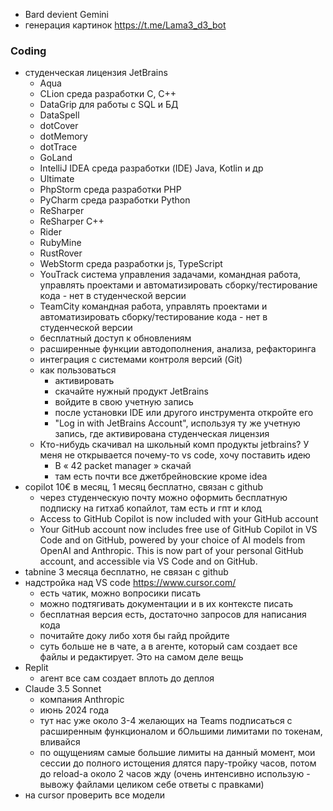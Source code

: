 * Bard devient Gemini
* генерация картинок https://t.me/Lama3_d3_bot

### Coding
* студенческая лицензия JetBrains
  + Aqua
  + CLion среда разработки C, C++
  + DataGrip для работы с SQL и БД
  + DataSpell
  + dotCover
  + dotMemory
  + dotTrace
  + GoLand
  + IntelliJ IDEA среда разработки (IDE) Java, Kotlin и др  
  + Ultimate
  + PhpStorm среда разработки PHP
  + PyCharm среда разработки Python
  + ReSharper
  + ReSharper C++
  + Rider
  + RubyMine
  + RustRover
  + WebStorm среда разработки js, TypeScript
  + YouTrack система управления задачами, командная работа, управлять проектами и автоматизировать сборку/тестирование кода - нет в студенческой версии
  + TeamCity командная работа, управлять проектами и автоматизировать сборку/тестирование кода - нет в студенческой версии
  + бесплатный доступ к обновлениям
  + расширенные функции автодополнения, анализа, рефакторинга
  + интеграция с системами контроля версий (Git)
  + как пользоваться
    - активировать
    - скачайте нужный продукт JetBrains
    - войдите в свою учетную запись   
    - после установки IDE или другого инструмента откройте его
    - "Log in with JetBrains Account", используя ту же учетную запись, где активирована студенческая лицензия
  + Кто-нибудь скачивал на школьный комп продукты jetbrains? У меня не открывается почему-то vs code, хочу поставить идею
    - В « 42 packet manager » скачай
    - там есть почти все джетбрейновские кроме idea
* copilot 10€ в месяц, 1 месяц бесплатно, связан с github
  + через студенческую почту можно оформить бесплатную подписку на гитхаб копайлот, там есть и гпт и клод
  + Access to GitHub Copilot is now included with your GitHub account
  + Your GitHub account now includes free use of GitHub Copilot in VS Code and on GitHub, powered by your choice of AI models from OpenAI and Anthropic. This is now part of your personal GitHub account, and accessible via VS Code and on GitHub.
* tabnine 3 месяца бесплатно, не связан с github
* надстройка над VS code https://www.cursor.com/
  + есть чатик, можно вопросики писать
  + можно подтягивать документации и в их контексте писать
  + бесплатная версия есть, достаточно запросов для написания кода
  + почитайте доку либо хотя бы гайд пройдите
  + суть больше не в чате, а в агенте, который сам создает все файлы и редактирует. Это на самом деле вещь
* Replit
  + агент все сам создает вплоть до деплоя
* Claude 3.5 Sonnet
  + компания Anthropic
  + июнь 2024 года
  + тут нас уже около 3-4 желающих на Teams подписаться с расширенным функционалом и бОльшими лимитами по токенам, вливайся
  + по ощущениям самые большие лимиты на данный момент, мои сессии до полного истощения длятся пару-тройку часов, потом до reload-а около 2 часов жду (очень интенсивно использую - вывожу файлами целиком себе ответы с правками)
* на cursor проверить все модели
